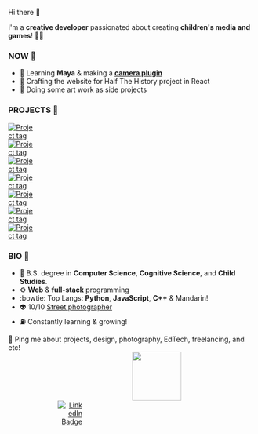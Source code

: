 Hi there 👋

I'm a **creative developer** passionated about creating **children's media and games**! 👶🏻


### NOW 🌱
- 🎦   Learning **Maya** & making a [**camera plugin**](https://github.com/irina-wang/Maya/blob/main/Projects/pyCamera.py)
- 👀  Crafting the website for Half The History project in React
- 🌈  Doing some art work as side projects 


### PROJECTS 🧤
<div align='left'>
    <div id="badges" style='width:50px;'>
      <a href="https://github.com/irina-wang/BBKeeper">
        <img src="https://img.shields.io/badge/Game-BBKeeper-orange" alt="Project tag"/>
      </a>
      <a href=" https://github.com/irina-wang/BluffingCockerel">
        <img src='https://img.shields.io/badge/Game-BluffinCCR-orange' alt="Project tag"/>
      </a>
       <a href=" https://github.com/irina-wang/d3Brush">
        <img src='https://img.shields.io/badge/Tool- D3Brush -ff69b4' alt="Project tag"/>
      </a>
       <a href="https://github.com/irina-wang/MoreThanWords">
        <img src='https://img.shields.io/badge/Mobile-MTWords-emerald' alt="Project tag"/>
      </a>
      <a href="https://github.com/irina-wang/Tufts-Joey-Tracker">
        <img src='https://img.shields.io/badge/Web-TuftsRides-skyblue' alt="Project tag"/>
      </a>
      <a href="https://github.com/irina-wang/BluffingCockerel">
        <img src='https://img.shields.io/badge/EdTech-Draw2Code-purple' alt="Project tag"/>
      </a>
      <a href=":https://github.com/irina-wang/MagicWand/blob/m ain/Wand%20save/serial_read.py">
        <img src='https://img.shields.io/badge/EdTech-MagicWand-purple' alt="Project tag"/>
      </a>
  </div>
</div>


### BIO 🍟
- 🧠  B.S. degree in **Computer Science**, **Cognitive Science**, and **Child Studies**. 
- ⚙️  **Web** & **full-stack** programming
- :bowtie: Top Langs: **Python**, **JavaScript**, **C++** & Mandarin! 
- 👽  10/10 [Street photographer](https://irina-wang.github.io/me/#photography)
- ⛽  Constantly learning & growing!



<div>
💬 Ping me about projects, design, photography, EdTech, freelancing, and etc!

<div>
  <div style='width:70%'>
    <div id="header" align="right" >
      <img src="https://media.giphy.com/media/M9gbBd9nbDrOTu1Mqx/giphy.gif" width="100"/>
    </div>
  </div>
</div>


<div style='width:30%' align='right'>
    <div id="badges" style='width:50px;'>
      <a href="https://www.linkedin.com/in/mengqi-irina-wang-2290bb153/">
        <img src="https://img.shields.io/badge/LinkedIn-blue?style=for-the-badge&logo=linkedin&logoColor=white" alt="LinkedIn Badge"/>
      </a>
  </div>
</div>
</div>


<!-- [![GitHub Streak](https://github-readme-streak-stats.herokuapp.com/?user=irina-wang)](https://git.io/streak-stats) -->

<!-- [![Top Langs](https://github-readme-stats.vercel.app/api/top-langs/?username=irina-wang&layout=compact&theme=vision-friendly-dark)](https://github.com/anuraghazra/github-readme-stats) -->